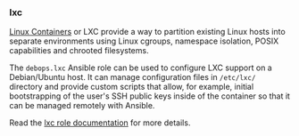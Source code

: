 ### lxc

[Linux Containers](https://en.wikipedia.org/wiki/LXC) or LXC provide a
way to partition existing Linux hosts into separate environments using
Linux cgroups, namespace isolation, POSIX capabilities and chrooted
filesystems.

The `debops.lxc` Ansible role can be used to configure LXC support on a
Debian/Ubuntu host. It can manage configuration files in `/etc/lxc/`
directory and provide custom scripts that allow, for example, initial
bootstrapping of the user's SSH public keys inside of the container so
that it can be managed remotely with Ansible.

Read the [lxc role documentation](https://docs.debops.org/en/stable-3.0/ansible/roles/lxc/) for more details.
